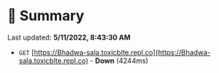 # 📖 Summary
Last updated: **5/11/2022, 8:43:30 AM**

- `GET` [https://Bhadwa-sala.toxicblte.repl.co](https://Bhadwa-sala.toxicblte.repl.co) - **Down** (4244ms)
